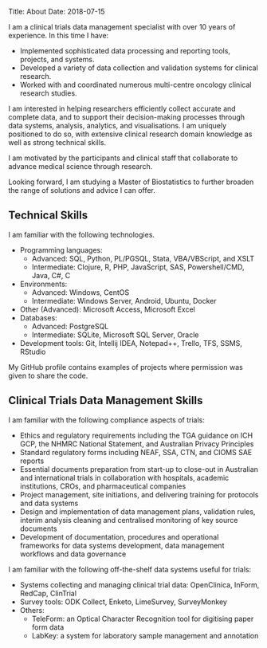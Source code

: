 Title: About
Date: 2018-07-15

I am a clinical trials data management specialist with over 10 years of experience. In this time I have:

- Implemented sophisticated data processing and reporting tools, projects, and systems.
- Developed a variety of data collection and validation systems for clinical research.
- Worked with and coordinated numerous multi-centre oncology clinical research studies.

I am interested in helping researchers efficiently collect accurate and complete data, and to support their decision-making processes through data systems, analysis, analytics, and visualisations. I am uniquely positioned to do so, with extensive clinical research domain knowledge as well as strong technical skills.

I am motivated by the participants and clinical staff that collaborate to advance medical science through research.

Looking forward, I am studying a Master of Biostatistics to further broaden the range of solutions and advice I can offer.


## Technical Skills

I am familiar with the following technologies.

- Programming languages:
    - Advanced: SQL, Python, PL/PGSQL, Stata, VBA/VBScript, and XSLT
    - Intermediate: Clojure, R, PHP, JavaScript, SAS, Powershell/CMD, Java, C#, C
- Environments:
    - Advanced: Windows, CentOS
    - Intermediate: Windows Server, Android, Ubuntu, Docker
- Other (Advanced): Microsoft Access, Microsoft Excel
- Databases:
    - Advanced: PostgreSQL
    - Intermediate: SQLite, Microsoft SQL Server, Oracle
- Development tools: Git, Intellij IDEA, Notepad++, Trello, TFS, SSMS, RStudio


My GitHub profile contains examples of projects where permission was given to share the code.


## Clinical Trials Data Management Skills

I am familiar with the following compliance aspects of trials:

- Ethics and regulatory requirements including the TGA guidance on ICH GCP, the NHMRC National Statement, and Australian Privacy Principles
- Standard regulatory forms including NEAF, SSA, CTN, and CIOMS SAE reports
- Essential documents preparation from start-up to close-out in Australian and international trials in collaboration with hospitals, academic institutions, CROs, and pharmaceutical companies
- Project management, site initiations, and delivering training for protocols and data systems
- Design and implementation of data management plans, validation rules, interim analysis cleaning and centralised monitoring of key source documents
- Development of documentation, procedures and operational frameworks for data systems development, data management workflows and data governance


I am familiar with the following off-the-shelf data systems useful for trials:

- Systems collecting and managing clinical trial data: OpenClinica, InForm, RedCap, ClinTrial
- Survey tools: ODK Collect, Enketo, LimeSurvey, SurveyMonkey
- Others:
    - TeleForm: an Optical Character Recognition tool for digitising paper form data
    - LabKey: a system for laboratory sample management and annotation



